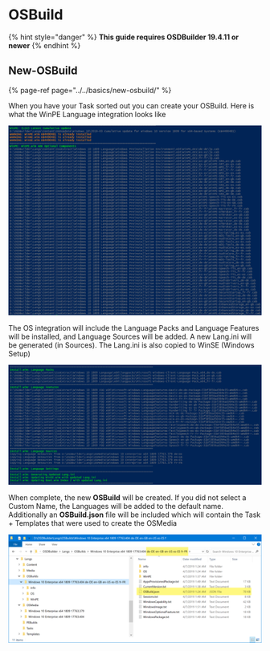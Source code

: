# OSBuild

{% hint style="danger" %}
**This guide requires OSDBuilder 19.4.11 or newer**
{% endhint %}

## New-OSBuild

{% page-ref page="../../basics/new-osbuild/" %}

When you have your Task sorted out you can create your OSBuild.  Here is what the WinPE Language integration looks like

![](../../../../.gitbook/assets/image%20%28254%29.png)

The OS integration will include the Language Packs and Language Features will be installed, and Language Sources will be added.  A new Lang.ini will be generated \(in Sources\).  The Lang.ini is also copied to WinSE \(Windows Setup\)

![](../../../../.gitbook/assets/image%20%2867%29.png)

When complete, the new **OSBuild** will be created.  If you did not select a Custom Name, the Languages will be added to the default name.  Additionally an **OSBuild.json** file will be included which will contain the Task + Templates that were used to create the OSMedia

![](../../../../.gitbook/assets/image%20%28168%29.png)




